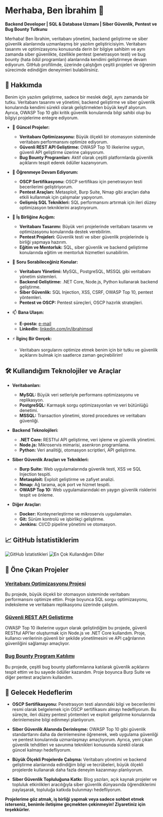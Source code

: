 # Merhaba, Ben İbrahim 👋

**Backend Developer | SQL & Database Uzmanı | Siber Güvenlik, Pentest ve Bug Bounty Tutkunu**

Merhaba! Ben İbrahim, veritabanı yönetimi, backend geliştirme ve siber güvenlik alanlarında uzmanlaşmış bir yazılım geliştiricisiyim. Veritabanı tasarımı ve optimizasyonu konusunda derin bir bilgiye sahibim ve aynı zamanda siber güvenlikte, özellikle pentest (penetrasyon testi) ve bug bounty (hata ödül programları) alanlarında kendimi geliştirmeye devam ediyorum. GitHub profilimde, üzerinde çalıştığım çeşitli projeleri ve öğrenim sürecimde edindiğim deneyimleri bulabilirsiniz.

## 🚀 Hakkımda

Benim için yazılım geliştirme, sadece bir meslek değil, aynı zamanda bir tutku. Veritabanı tasarımı ve yönetimi, backend geliştirme ve siber güvenlik konularında kendimi sürekli olarak geliştirmekten büyük keyif alıyorum. Ayrıca, OWASP Top 10 gibi kritik güvenlik konularında bilgi sahibi olup bu bilgiyi projelerime entegre ediyorum.

- 🔭 **Güncel Projeler:**
  - **Veritabanı Optimizasyonu:** Büyük ölçekli bir otomasyon sisteminde veritabanı performansını optimize ediyorum.
  - **Güvenli REST API Geliştirme:** OWASP Top 10 ilkelerine uygun, güvenli API geliştirme üzerine çalışıyorum.
  - **Bug Bounty Programları:** Aktif olarak çeşitli platformlarda güvenlik açıklarını tespit ederek ödüller kazanıyorum.

- 🌱 **Öğrenmeye Devam Ediyorum:**
  - **OSCP Sertifikasyonu:** OSCP sertifikası için penetrasyon testi becerilerimi geliştiriyorum.
  - **Pentest Araçları:** Metasploit, Burp Suite, Nmap gibi araçları daha etkili kullanmak için çalışmalar yapıyorum.
  - **Gelişmiş SQL Teknikleri:** SQL performansını artırmak için ileri düzey optimizasyon tekniklerini araştırıyorum.

- 👯 **İş Birliğine Açığım:**
  - **Veritabanı Tasarımı:** Büyük veri projelerinde veritabanı tasarımı ve optimizasyonu konularında destek verebilirim.
  - **Pentest Projeleri:** Güvenlik testi ve siber güvenlik projelerinde iş birliği yapmaya hazırım.
  - **Eğitim ve Mentorluk:** SQL, siber güvenlik ve backend geliştirme konularında eğitim ve mentorluk hizmetleri sunabilirim.

- 💬 **Soru Sorabileceğiniz Konular:**
  - **Veritabanı Yönetimi:** MySQL, PostgreSQL, MSSQL gibi veritabanı yönetim sistemleri.
  - **Backend Geliştirme:** .NET Core, Node.js, Python kullanarak backend geliştirme.
  - **Siber Güvenlik:** SQL Injection, XSS, CSRF, OWASP Top 10, pentest yöntemleri.
  - **Pentest ve OSCP:** Pentest süreçleri, OSCP hazırlık stratejileri.

- 📫 **Bana Ulaşın:**
  - **E-posta:** [e-mail](ibrahimsqql@gmail.com)
  - **LinkedIn:** [linkedin.com/in/ibrahimsql](https://www.linkedin.com/in/ibrahimsql-1ba316323/)

- ⚡ **İlginç Bir Gerçek:**
  - Veritabanı sorgularını optimize etmek benim için bir tutku ve güvenlik açıklarını bulmak için saatlerce zaman geçirebilirim!

## 🛠️ Kullandığım Teknolojiler ve Araçlar

- **Veritabanları:**
  - **MySQL:** Büyük veri setleriyle performans optimizasyonu ve replikasyon.
  - **PostgreSQL:** Karmaşık sorgu optimizasyonları ve veri bütünlüğü denetimi.
  - **MSSQL:** Transaction yönetimi, stored procedures ve veritabanı güvenliği.

- **Backend Teknolojileri:**
  - **.NET Core:** RESTful API geliştirme, veri işleme ve güvenlik yönetimi.
  - **Node.js:** Mikroservis mimarisi, asenkron programlama.
  - **Python:** Veri analitiği, otomasyon scriptleri, API geliştirme.

- **Siber Güvenlik Araçları ve Teknikleri:**
  - **Burp Suite:** Web uygulamalarında güvenlik testi, XSS ve SQL Injection tespiti.
  - **Metasploit:** Exploit geliştirme ve zafiyet analizi.
  - **Nmap:** Ağ tarama, açık port ve hizmet tespiti.
  - **OWASP Top 10:** Web uygulamalarındaki en yaygın güvenlik risklerini tespit ve önleme.

- **Diğer Araçlar:**
  - **Docker:** Konteynerleştirme ve mikroservis uygulamaları.
  - **Git:** Sürüm kontrolü ve işbirlikçi geliştirme.
  - **Jenkins:** CI/CD pipeline yönetimi ve otomasyon.

## 📈 GitHub İstatistiklerim

![GitHub İstatistikleri](https://github-readme-stats.vercel.app/api?username=ibrahimsql&show_icons=true&theme=default)
![En Çok Kullandığım Diller](https://github-readme-stats.vercel.app/api/top-langs/?username=ibrahimsql&layout=compact&theme=default)

## 📂 Öne Çıkan Projeler

### [Veritabanı Optimizasyonu Projesi](https://github.com/ibrahimsql/veritabani-optimizasyonu)
Bu projede, büyük ölçekli bir otomasyon sisteminde veritabanı performansını optimize ettim. Proje boyunca SQL sorgu optimizasyonu, indeksleme ve veritabanı replikasyonu üzerinde çalıştım.

### [Güvenli REST API Geliştirme](https://github.com/ibrahimsql/guvenli-rest-api)
OWASP Top 10 ilkelerine uygun olarak geliştirdiğim bu projede, güvenli RESTful API’ler oluşturmak için Node.js ve .NET Core kullandım. Proje, kullanıcı verilerinin güvenli bir şekilde yönetilmesini ve API çağrılarının güvenliğini sağlamayı amaçlıyor.

### [Bug Bounty Program Katılımı](https://github.com/ibrahimsql/bug-bounty)
Bu projede, çeşitli bug bounty platformlarına katılarak güvenlik açıklarını tespit ettim ve bu sayede ödüller kazandım. Proje boyunca Burp Suite ve diğer pentest araçlarını kullandım.

## 🎯 Gelecek Hedeflerim

- **OSCP Sertifikasyonu:** Penetrasyon testi alanındaki bilgi ve becerilerimi resmi olarak belgelemek için OSCP sertifikasını almayı hedefliyorum. Bu süreçte, ileri düzey pentest yöntemleri ve exploit geliştirme konularında derinlemesine bilgi edinmeyi planlıyorum.
  
- **Siber Güvenlik Alanında Derinleşme:** OWASP Top 10 gibi güvenlik standartlarını daha da derinlemesine öğrenerek, web uygulama güvenliği ve pentest konularında uzmanlaşmayı amaçlıyorum. Ayrıca, yeni çıkan güvenlik tehditleri ve savunma teknikleri konusunda sürekli olarak güncel kalmayı hedefliyorum.

- **Büyük Ölçekli Projelerde Çalışma:** Veritabanı yönetimi ve backend geliştirme alanlarında edindiğim bilgi ve tecrübeleri, büyük ölçekli projelerde kullanarak daha fazla deneyim kazanmayı planlıyorum.

- **Siber Güvenlik Topluluğuna Katkı:** Blog yazıları, açık kaynak projeler ve topluluk etkinlikleri aracılığıyla siber güvenlik dünyasında öğrendiklerimi paylaşarak, topluluğa katkıda bulunmayı hedefliyorum.

**Projelerime göz atmak, iş birliği yapmak veya sadece sohbet etmek isterseniz, benimle iletişime geçmekten çekinmeyin! Ziyaretiniz için teşekkürler.**
